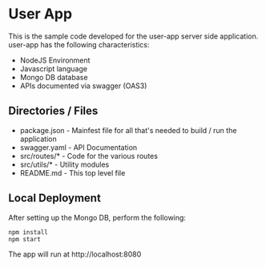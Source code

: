 
# User App
This is the sample code developed for the user-app server side application. user-app has the following
characteristics:
* NodeJS Environment
* Javascript language
* Mongo DB database
* APIs documented via swagger (OAS3)

## Directories / Files
* package.json - Mainfest file for all that's needed to build / run the application
* swagger.yaml - API Documentation
* src/routes/* - Code for the various routes
* src/utils/*  - Utility modules
* README.md - This top level file

## Local Deployment

After setting up the Mongo DB, perform the following:
```
npm install
npm start
```

The app will run at http://localhost:8080

